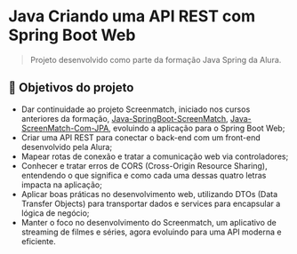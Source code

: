 # Java Criando uma API REST com Spring Boot Web
> Projeto desenvolvido como parte da formação Java Spring da Alura.

## 🔨 Objetivos do projeto
- Dar continuidade ao projeto Screenmatch, iniciado nos cursos anteriores da formação, [Java-SpringBoot-ScreenMatch](https://github.com/alexzxcg/Java-SpringBoot-ScreenMatch), [Java-ScreenMatch-Com-JPA](https://github.com/alexzxcg/Java-ScreenMatch-Com-JPA), evoluindo a aplicação para o Spring Boot Web;
- Criar uma API REST para conectar o back-end com um front-end desenvolvido pela Alura;
- Mapear rotas de conexão e tratar a comunicação web via controladores;
- Conhecer e tratar erros de CORS (Cross-Origin Resource Sharing), entendendo o que significa e como cada uma dessas quatro letras impacta na aplicação;
- Aplicar boas práticas no desenvolvimento web, utilizando DTOs (Data Transfer Objects) para transportar dados e services para encapsular a lógica de negócio;
- Manter o foco no desenvolvimento do Screenmatch, um aplicativo de streaming de filmes e séries, agora evoluindo para uma API moderna e eficiente.
